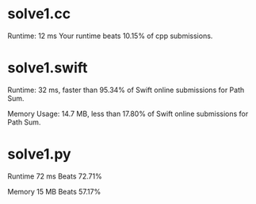 # solve1.cc

Runtime: 12 ms Your runtime beats 10.15% of cpp submissions.

# solve1.swift

Runtime: 32 ms, faster than 95.34% of Swift online submissions for Path Sum.

Memory Usage: 14.7 MB, less than 17.80% of Swift online submissions for Path Sum.

# solve1.py

Runtime 72 ms Beats 72.71%

Memory 15 MB Beats 57.17%
